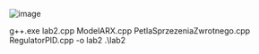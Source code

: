 ![image](https://github.com/user-attachments/assets/be02e579-b3bd-4a70-9d76-38f0ae894b54)

g++.exe lab2.cpp ModelARX.cpp PetlaSprzezeniaZwrotnego.cpp RegulatorPID.cpp -o lab2 .\lab2
